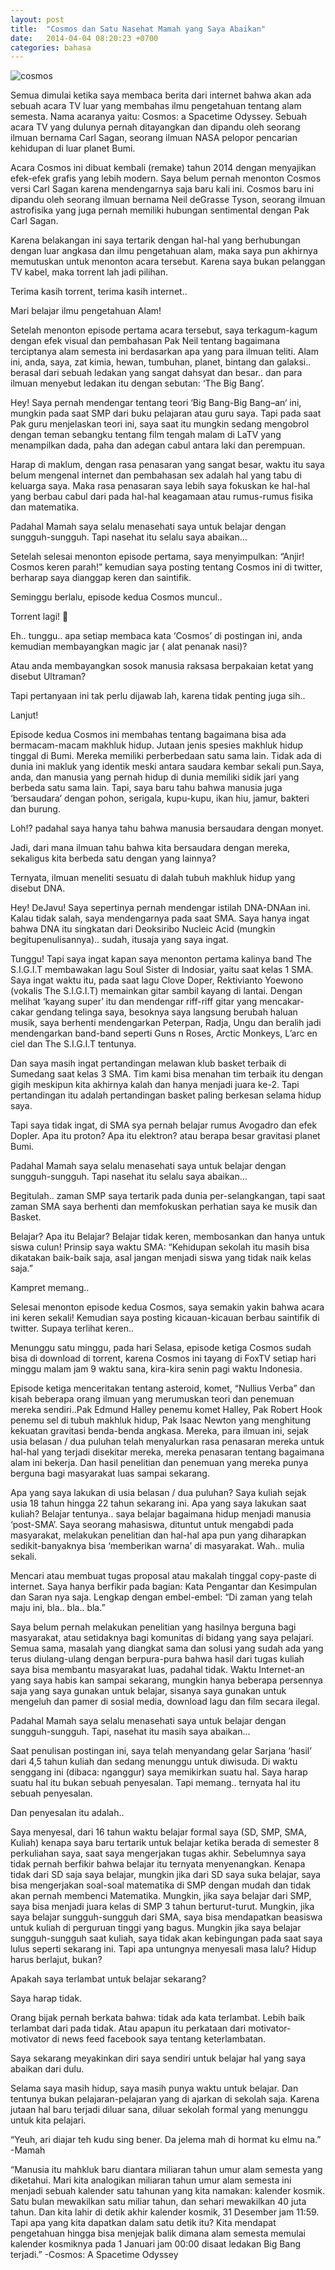 ```yaml
---
layout: post
title:  "Cosmos dan Satu Nasehat Mamah yang Saya Abaikan"
date:   2014-04-04 08:20:23 +0700
categories: bahasa
---
```

![cosmos](https://res.cloudinary.com/smd/image/upload/v1613701016/1980872994_1394425454_kmkqyn.jpg)

Semua dimulai ketika saya membaca berita dari internet bahwa akan ada sebuah acara TV luar yang membahas ilmu pengetahuan tentang alam semesta. Nama acaranya yaitu: Cosmos: a Spacetime Odyssey. Sebuah acara TV yang dulunya pernah ditayangkan dan dipandu oleh seorang ilmuan bernama Carl Sagan, seorang ilmuan NASA pelopor pencarian kehidupan di luar planet Bumi.

Acara Cosmos ini dibuat kembali (remake) tahun 2014 dengan menyajikan efek-efek grafis yang lebih modern. Saya belum pernah menonton Cosmos versi Carl Sagan karena mendengarnya saja baru kali ini. Cosmos baru ini dipandu oleh seorang ilmuan bernama Neil deGrasse Tyson, seorang ilmuan astrofisika yang juga pernah memiliki hubungan sentimental dengan Pak Carl Sagan.

Karena belakangan ini saya tertarik dengan hal-hal yang berhubungan dengan luar angkasa dan ilmu pengetahuan alam, maka saya pun akhirnya memutuskan untuk menonton acara tersebut. Karena saya bukan pelanggan TV kabel, maka torrent lah jadi pilihan.

Terima kasih torrent, terima kasih internet..

Mari belajar ilmu pengetahuan Alam!


Setelah menonton episode pertama acara tersebut, saya terkagum-kagum dengan efek visual dan pembahasan Pak Neil tentang bagaimana terciptanya alam semesta ini berdasarkan apa yang para ilmuan teliti. Alam ini, anda, saya, zat kimia, hewan, tumbuhan, planet, bintang dan galaksi.. berasal dari sebuah ledakan yang sangat dahsyat dan besar.. dan para ilmuan menyebut ledakan itu dengan sebutan: ‘The Big Bang’.

Hey! Saya pernah mendengar tentang teori ‘Big Bang-Big Bang–an‘ ini, mungkin pada saat SMP dari buku pelajaran atau guru saya. Tapi pada saat Pak guru menjelaskan teori ini, saya saat itu mungkin sedang mengobrol dengan teman sebangku tentang film tengah malam di LaTV yang menampilkan dada, paha dan adegan cabul antara laki dan perempuan.

Harap di maklum, dengan rasa penasaran yang sangat besar, waktu itu saya belum mengenal internet dan pembahasan sex adalah hal yang tabu di keluarga saya. Maka rasa penasaran saya lebih saya fokuskan ke hal-hal yang berbau cabul dari pada hal-hal keagamaan atau rumus-rumus fisika dan matematika.

Padahal Mamah saya selalu menasehati saya untuk belajar dengan sungguh-sungguh. Tapi nasehat itu selalu saya abaikan…

Setelah selesai menonton episode pertama, saya menyimpulkan: “Anjir! Cosmos keren parah!” kemudian saya posting tentang Cosmos ini di twitter, berharap saya dianggap keren dan saintifik.

Seminggu berlalu, episode kedua Cosmos muncul..

Torrent lagi! 🙂

Eh.. tunggu.. apa setiap membaca kata ‘Cosmos’ di postingan ini, anda kemudian membayangkan magic jar ( alat penanak nasi)?

Atau anda membayangkan sosok manusia raksasa berpakaian ketat yang disebut Ultraman?

Tapi pertanyaan ini tak perlu dijawab lah, karena tidak penting juga sih..

Lanjut!

Episode kedua Cosmos ini membahas tentang bagaimana bisa ada bermacam-macam makhluk hidup. Jutaan jenis spesies makhluk hidup tinggal di Bumi. Mereka memiliki perberbedaan satu sama lain. Tidak ada di dunia ini makluk yang identik meski antara saudara kembar sekali pun.Saya, anda, dan manusia yang pernah hidup di dunia memiliki sidik jari yang berbeda satu sama lain. Tapi, saya baru tahu bahwa manusia juga ‘bersaudara’ dengan pohon, serigala, kupu-kupu, ikan hiu, jamur, bakteri dan burung.

Loh!? padahal saya hanya tahu bahwa manusia bersaudara dengan monyet.

Jadi, dari mana ilmuan tahu bahwa kita bersaudara dengan mereka, sekaligus kita berbeda satu dengan yang lainnya?

Ternyata, ilmuan meneliti sesuatu di dalah tubuh makhluk hidup yang disebut DNA.

Hey! DeJavu! Saya sepertinya pernah mendengar istilah DNA-DNAan ini. Kalau tidak salah, saya mendengarnya pada saat SMA. Saya hanya ingat bahwa DNA itu singkatan dari Deoksiribo Nucleic Acid (mungkin begitupenulisannya).. sudah, itusaja yang saya ingat.

Tunggu! Tapi saya ingat kapan saya menonton pertama kalinya band The S.I.G.I.T membawakan lagu Soul Sister di Indosiar, yaitu saat kelas 1 SMA. Saya ingat waktu itu, pada saat lagu Clove Doper, Rektivianto Yoewono (vokalis The S.I.G.I.T) memainkan gitar sambil kayang di lantai. Dengan melihat ‘kayang super’ itu dan mendengar riff-riff gitar yang mencakar-cakar gendang telinga saya, besoknya saya langsung berubah haluan musik, saya berhenti mendengarkan Peterpan, Radja, Ungu dan beralih jadi mendengarkan band-band seperti Guns n Roses, Arctic Monkeys, L’arc en ciel dan The S.I.G.I.T tentunya.

Dan saya masih ingat pertandingan melawan klub basket terbaik di Sumedang saat kelas 3 SMA. Tim kami bisa menahan tim terbaik itu dengan gigih meskipun kita akhirnya kalah dan hanya menjadi juara ke-2. Tapi pertandingan itu adalah pertandingan basket paling berkesan selama hidup saya.

Tapi saya tidak ingat, di SMA sya pernah belajar rumus Avogadro dan efek Dopler. Apa itu proton? Apa itu elektron? atau berapa besar gravitasi planet Bumi.

Padahal Mamah saya selalu menasehati saya untuk belajar dengan sungguh-sungguh. Tapi nasehat itu selalu saya abaikan…

Begitulah.. zaman SMP saya tertarik pada dunia per-selangkangan, tapi saat zaman SMA saya berhenti dan memfokuskan perhatian saya ke musik dan Basket.

Belajar? Apa itu Belajar? Belajar tidak keren, membosankan dan hanya untuk siswa culun! Prinsip saya waktu SMA: “Kehidupan sekolah itu masih bisa dikatakan baik-baik saja, asal jangan menjadi siswa yang tidak naik kelas saja.”

Kampret memang..

Selesai menonton episode kedua Cosmos, saya semakin yakin bahwa acara ini keren sekali! Kemudian saya posting kicauan-kicauan berbau saintifik di twitter. Supaya terlihat keren..

Menunggu satu minggu, pada hari Selasa, episode ketiga Cosmos sudah bisa di download di torrent, karena Cosmos ini tayang di FoxTV setiap hari minggu malam jam 9 waktu sana, kira-kira senin pagi waktu Indonesia.

Episode ketiga menceritakan tentang asteroid, komet, “Nullius Verba” dan kisah beberapa orang ilmuan yang merumuskan teori dan penemuan mereka sendiri..Pak Edmund Halley penemu komet Halley, Pak Robert Hook penemu sel di tubuh makhluk hidup, Pak Isaac Newton yang menghitung kekuatan gravitasi benda-benda angkasa. Mereka, para ilmuan ini, sejak usia belasan / dua puluhan telah menyalurkan rasa penasaran mereka untuk hal-hal yang terjadi disekitar mereka, mereka penasaran tentang bagaimana alam ini bekerja. Dan hasil penelitian dan penemuan yang mereka punya berguna bagi masyarakat luas sampai sekarang.

Apa yang saya lakukan di usia belasan / dua puluhan? Saya kuliah sejak usia 18 tahun hingga 22 tahun sekarang ini. Apa yang saya lakukan saat kuliah? Belajar tentunya.. saya belajar bagaimana hidup menjadi manusia ‘post-SMA’. Saya seorang mahasiswa, dituntut untuk mengabdi pada masyarakat, melakukan penelitian dan hal-hal apa pun yang diharapkan sedikit-banyaknya bisa ‘memberikan warna’ di masyarakat. Wah.. mulia sekali.

Mencari atau membuat tugas proposal atau makalah tinggal copy-paste di internet. Saya hanya berfikir pada bagian: Kata Pengantar dan Kesimpulan dan Saran nya saja. Lengkap dengan embel-embel: “Di zaman yang telah maju ini, bla.. bla.. bla.”

Saya belum pernah melakukan penelitian yang hasilnya berguna bagi masyarakat, atau setidaknya bagi komunitas di bidang yang saya pelajari. Semua sama, masalah yang diangkat sama dan solusi yang sudah ada yang terus diulang-ulang dengan berpura-pura bahwa hasil dari tugas kuliah saya bisa membantu masyarakat luas, padahal tidak. Waktu Internet-an yang saya habis kan sampai sekarang, mungkin hanya beberapa persennya saja yang saya gunakan untuk belajar, sisanya saya gunakan untuk mengeluh dan pamer di sosial media, download lagu dan film secara ilegal.

Padahal Mamah saya selalu menasehati saya untuk belajar dengan sungguh-sungguh. Tapi, nasehat itu masih saya abaikan…

Saat penulisan postingan ini, saya telah menyandang gelar Sarjana ‘hasil’ dari 4,5 tahun kuliah dan sedang menunggu untuk diwisuda. Di waktu senggang ini (dibaca: nganggur) saya memikirkan suatu hal. Saya harap suatu hal itu bukan sebuah penyesalan. Tapi memang.. ternyata hal itu sebuah penyesalan.

Dan penyesalan itu adalah..

Saya menyesal, dari 16 tahun waktu belajar formal saya (SD, SMP, SMA, Kuliah) kenapa saya baru tertarik untuk belajar ketika berada di semester 8 perkuliahan saya, saat saya mengerjakan tugas akhir. Sebelumnya saya tidak pernah berfikir bahwa belajar itu ternyata menyenangkan. Kenapa tidak dari SD saja saya belajar, mungkin jika dari SD saya suka belajar, saya bisa mengerjakan soal-soal matematika di SMP dengan mudah dan tidak akan pernah membenci Matematika. Mungkin, jika saya belajar dari SMP, saya bisa menjadi juara kelas di SMP 3 tahun berturut-turut. Mungkin, jika saya belajar sungguh-sungguh dari SMA, saya bisa mendapatkan beasiswa untuk kuliah di perguruan tinggi yang bagus. Mungkin jika saya belajar sungguh-sungguh saat kuliah, saya tidak akan kebingungan pada saat saya lulus seperti sekarang ini. Tapi apa untungnya menyesali masa lalu? Hidup harus berlajut, bukan?

Apakah saya terlambat untuk belajar sekarang?

Saya harap tidak.

Orang bijak pernah berkata bahwa: tidak ada kata terlambat. Lebih baik terlambat dari pada tidak. Atau apapun itu perkataan dari motivator-motivator di news feed facebook saya tentang keterlambatan.

Saya sekarang meyakinkan diri saya sendiri untuk belajar hal yang saya abaikan dari dulu.

Selama saya masih hidup, saya masih punya waktu untuk belajar. Dan tentunya bukan pelajaran-pelajaran yang di ajarkan di sekolah saja. Karena jutaan hal baru terjadi diluar sana, diluar sekolah formal yang menunggu untuk kita pelajari.

“Yeuh, ari diajar teh kudu sing bener. Da jelema mah di hormat ku elmu na.” -Mamah

“Manusia itu mahkluk baru diantara miliaran tahun umur alam semesta yang diketahui. Mari kita analogikan miliaran tahun umur alam semesta ini menjadi sebuah kalender satu tahunan yang kita namakan: kalender kosmik. Satu bulan mewakilkan satu miliar tahun, dan sehari mewakilkan 40 juta tahun. Dan kita lahir di detik akhir kalender kosmik, 31 Desember jam 11:59. Tapi apa yang kita dapatkan dalam satu detik itu? Kita mendapat pengetahuan hingga bisa menjejak balik dimana alam semesta memulai kalender kosmiknya pada 1 Januari jam 00:00 disaat ledakan Big Bang terjadi.” -Cosmos: A Spacetime Odyssey
